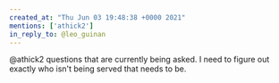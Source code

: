 ```yaml
---
created_at: "Thu Jun 03 19:48:38 +0000 2021"
mentions: ['athick2']
in_reply_to: @leo_guinan
---
```


@athick2 questions that are currently being asked. I need to figure out exactly who isn't being served that needs to be.